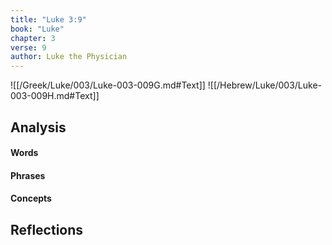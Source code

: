 ```yaml
---
title: "Luke 3:9"
book: "Luke"
chapter: 3
verse: 9
author: Luke the Physician
---
```

![[/Greek/Luke/003/Luke-003-009G.md#Text]]
![[/Hebrew/Luke/003/Luke-003-009H.md#Text]]

## Analysis

#### Words

#### Phrases

#### Concepts

## Reflections
